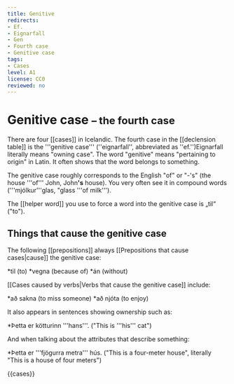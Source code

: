 ```yaml
---
title: Genitive
redirects:
- Ef.
- Eignarfall
- Gen
- Fourth case
- Genitive case
tags:
- Cases
level: A1
license: CC0
reviewed: no
---
```


# Genitive case <small>– the fourth case</small>

There are four [[cases]] in Icelandic. The fourth case in the [[declension table]] is the '''genitive case''' (''eignarfall'', abbreviated as ''ef.'')<note>Eignarfall literally means "owning case". The word "genitive" means "pertaining to origin" in Latin.</note> It often shows that the word belongs to something.

The genitive case roughly corresponds to the English "of" or "-'s" (the house '''of''' John, John<b>'s</b> house). You very often see it in compound words ('''mjólkur'''glas, "glass '''of milk''').

The [[helper word]] you use to force a word into the genitive case is „til“ ("to").

## Things that cause the genitive case
The following [[prepositions]] always [[Prepositions that cause cases|cause]] the genitive case:

*til (to)
*vegna (because of)
*án (without)

[[Cases caused by verbs|Verbs that cause the genitive case]] include:

*að sakna (to miss someone)
*að njóta (to enjoy)

It also appears in sentences showing ownership such as:

*Þetta er kötturinn '''hans'''. ("This is '''his''' cat")

And when talking about the attributes that describe something:

*Þetta er '''fjögurra metra''' hús. ("This is a four-meter house", literally "This is a house of four meters")

{{cases}}

